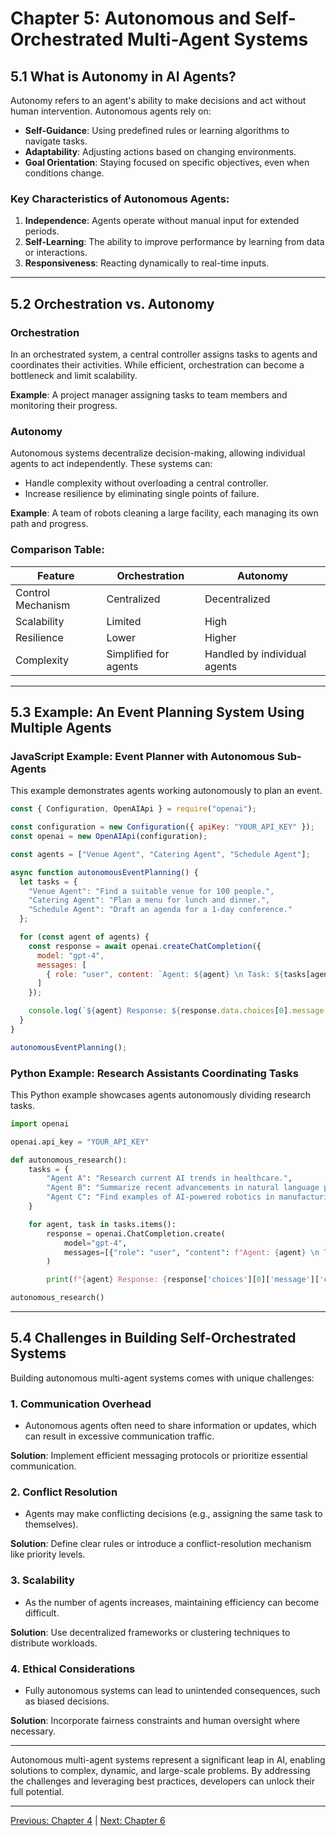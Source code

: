 # Chapter 5: Autonomous and Self-Orchestrated Multi-Agent Systems

## **5.1 What is Autonomy in AI Agents?**

Autonomy refers to an agent's ability to make decisions and act without human intervention. Autonomous agents rely on:

- **Self-Guidance**: Using predefined rules or learning algorithms to navigate tasks.
- **Adaptability**: Adjusting actions based on changing environments.
- **Goal Orientation**: Staying focused on specific objectives, even when conditions change.

### **Key Characteristics of Autonomous Agents:**
1. **Independence**: Agents operate without manual input for extended periods.
2. **Self-Learning**: The ability to improve performance by learning from data or interactions.
3. **Responsiveness**: Reacting dynamically to real-time inputs.

---

## **5.2 Orchestration vs. Autonomy**

### **Orchestration**
In an orchestrated system, a central controller assigns tasks to agents and coordinates their activities. While efficient, orchestration can become a bottleneck and limit scalability.

**Example**: A project manager assigning tasks to team members and monitoring their progress.

### **Autonomy**
Autonomous systems decentralize decision-making, allowing individual agents to act independently. These systems can:

- Handle complexity without overloading a central controller.
- Increase resilience by eliminating single points of failure.

**Example**: A team of robots cleaning a large facility, each managing its own path and progress.

### **Comparison Table:**
| Feature           | Orchestration              | Autonomy                 |
|-------------------|----------------------------|--------------------------|
| Control Mechanism | Centralized                | Decentralized            |
| Scalability       | Limited                    | High                     |
| Resilience        | Lower                      | Higher                   |
| Complexity         | Simplified for agents      | Handled by individual agents |

---

## **5.3 Example: An Event Planning System Using Multiple Agents**

### **JavaScript Example: Event Planner with Autonomous Sub-Agents**

This example demonstrates agents working autonomously to plan an event.

```javascript
const { Configuration, OpenAIApi } = require("openai");

const configuration = new Configuration({ apiKey: "YOUR_API_KEY" });
const openai = new OpenAIApi(configuration);

const agents = ["Venue Agent", "Catering Agent", "Schedule Agent"];

async function autonomousEventPlanning() {
  let tasks = {
    "Venue Agent": "Find a suitable venue for 100 people.",
    "Catering Agent": "Plan a menu for lunch and dinner.",
    "Schedule Agent": "Draft an agenda for a 1-day conference."
  };

  for (const agent of agents) {
    const response = await openai.createChatCompletion({
      model: "gpt-4",
      messages: [
        { role: "user", content: `Agent: ${agent} \n Task: ${tasks[agent]}` }
      ]
    });

    console.log(`${agent} Response: ${response.data.choices[0].message.content}`);
  }
}

autonomousEventPlanning();
```

### **Python Example: Research Assistants Coordinating Tasks**

This Python example showcases agents autonomously dividing research tasks.

```python
import openai

openai.api_key = "YOUR_API_KEY"

def autonomous_research():
    tasks = {
        "Agent A": "Research current AI trends in healthcare.",
        "Agent B": "Summarize recent advancements in natural language processing.",
        "Agent C": "Find examples of AI-powered robotics in manufacturing."
    }

    for agent, task in tasks.items():
        response = openai.ChatCompletion.create(
            model="gpt-4",
            messages=[{"role": "user", "content": f"Agent: {agent} \n Task: {task}"}]
        )

        print(f"{agent} Response: {response['choices'][0]['message']['content']}")

autonomous_research()
```

---

## **5.4 Challenges in Building Self-Orchestrated Systems**

Building autonomous multi-agent systems comes with unique challenges:

### **1. Communication Overhead**
- Autonomous agents often need to share information or updates, which can result in excessive communication traffic.

**Solution**: Implement efficient messaging protocols or prioritize essential communication.

### **2. Conflict Resolution**
- Agents may make conflicting decisions (e.g., assigning the same task to themselves).

**Solution**: Define clear rules or introduce a conflict-resolution mechanism like priority levels.

### **3. Scalability**
- As the number of agents increases, maintaining efficiency can become difficult.

**Solution**: Use decentralized frameworks or clustering techniques to distribute workloads.

### **4. Ethical Considerations**
- Fully autonomous systems can lead to unintended consequences, such as biased decisions.

**Solution**: Incorporate fairness constraints and human oversight where necessary.

---

Autonomous multi-agent systems represent a significant leap in AI, enabling solutions to complex, dynamic, and large-scale problems. By addressing the challenges and leveraging best practices, developers can unlock their full potential.

---

[Previous: Chapter 4](https://github.com/FrugalX/ai_agents_ebook_draft/blob/main/Chapter%204%20Multi-Agent%20Systems%20Col.md) | [Next: Chapter 6](https://github.com/FrugalX/ai_agents_ebook_draft/blob/main/Chapter%206%20Key%20Concepts%20in%20Generat.md)

